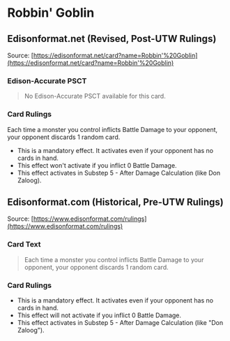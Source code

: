 # Robbin' Goblin

## Edisonformat.net (Revised, Post-UTW Rulings)

Source: [https://edisonformat.net/card?name=Robbin'%20Goblin](https://edisonformat.net/card?name=Robbin'%20Goblin)

### Edison-Accurate PSCT

> No Edison-Accurate PSCT available for this card.

### Card Rulings

Each time a monster you control inflicts Battle Damage to your opponent, your opponent discards 1 random card.
*   This is a mandatory effect. It activates even if your opponent has no cards in hand.
*   This effect won't activate if you inflict 0 Battle Damage.
*   This effect activates in Substep 5 - After Damage Calculation (like Don Zaloog).


## Edisonformat.com (Historical, Pre-UTW Rulings)

Source: [https://www.edisonformat.com/rulings](https://www.edisonformat.com/rulings)

### Card Text

> Each time a monster you control inflicts Battle Damage to your opponent, your opponent discards 1 random card.

### Card Rulings

*   This is a mandatory effect. It activates even if your opponent has no cards in hand.
*   This effect will not activate if you inflict 0 Battle Damage.
*   This effect activates in Substep 5 - After Damage Calculation (like "Don Zaloog").


